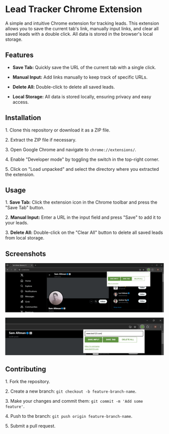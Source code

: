 # Lead Tracker Chrome Extension

A simple and intuitive Chrome extension for tracking leads. This extension allows you to save the current tab's link, manually input links, and clear all saved leads with a double click. All data is stored in the browser's local storage.

## Features

- **Save Tab:** Quickly save the URL of the current tab with a single click.

- **Manual Input:** Add links manually to keep track of specific URLs.

- **Delete All:** Double-click to delete all saved leads.

- **Local Storage:** All data is stored locally, ensuring privacy and easy access.

## Installation

1\. Clone this repository or download it as a ZIP file.

2\. Extract the ZIP file if necessary.

3\. Open Google Chrome and navigate to `chrome://extensions/`.

4\. Enable "Developer mode" by toggling the switch in the top-right corner.

5\. Click on "Load unpacked" and select the directory where you extracted the extension.

## Usage

1\. **Save Tab:** Click the extension icon in the Chrome toolbar and press the "Save Tab" button.

2\. **Manual Input:** Enter a URL in the input field and press "Save" to add it to your leads.

3\. **Delete All:** Double-click on the "Clear All" button to delete all saved leads from local storage.

## Screenshots

![Screenshot 1](Save-Tab.png)

![Screenshot 2](Save-Input.png)

## Contributing

1\. Fork the repository.

2\. Create a new branch: `git checkout -b feature-branch-name`.

3\. Make your changes and commit them: `git commit -m 'Add some feature'`.

4\. Push to the branch: `git push origin feature-branch-name`.

5\. Submit a pull request.

